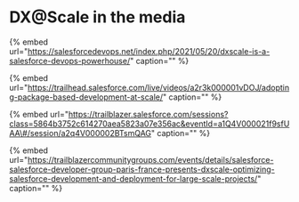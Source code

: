 # DX@Scale in the media

{% embed url="https://salesforcedevops.net/index.php/2021/05/20/dxscale-is-a-salesforce-devops-powerhouse/" caption="" %}

{% embed url="https://trailhead.salesforce.com/live/videos/a2r3k000001vDOJ/adopting-package-based-development-at-scale/" caption="" %}

{% embed url="https://trailblazer.salesforce.com/sessions?class=5864b3752c614270aea5823a07e356ac&eventId=a1Q4V000021f9sfUAA\#/session/a2q4V000002BTsmQAG" caption="" %}

{% embed url="https://trailblazercommunitygroups.com/events/details/salesforce-salesforce-developer-group-paris-france-presents-dxscale-optimizing-salesforce-development-and-deployment-for-large-scale-projects/" caption="" %}

